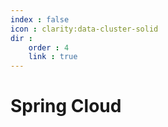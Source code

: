 ```yaml
---
index : false
icon : clarity:data-cluster-solid
dir :
    order : 4
    link : true
---
```

# Spring Cloud